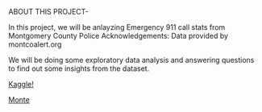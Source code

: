 ABOUT THIS PROJECT-

In this project, we will be anlayzing Emergency 911 call stats from Montgomery County Police
Acknowledgements: Data provided by montcoalert.org

We will be doing some exploratory data analysis and answering questions to find out some insights from the dataset.

[Kaggle!](https://www.kaggle.com/mchirico/montcoalert)

[Monte](http://www.usgwarchives.net/maps/pa/county/montgo/usgs/montgomp.jpg)

